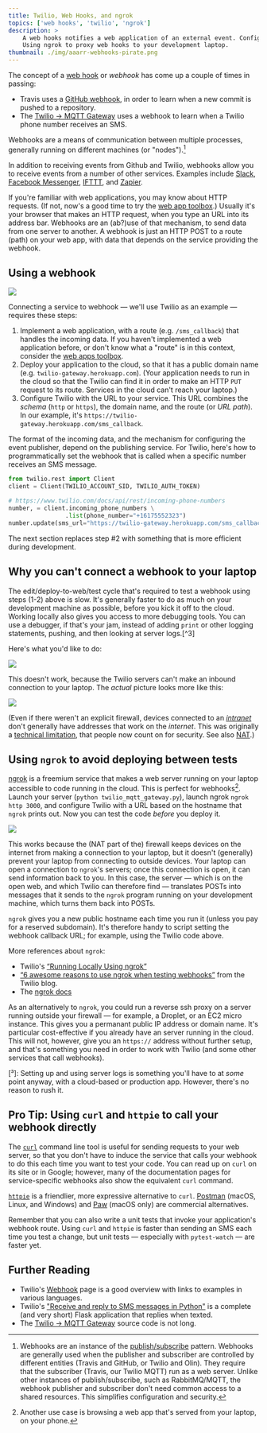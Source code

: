 ```yaml
---
title: Twilio, Web Hooks, and ngrok
topics: ['web hooks', 'twilio', 'ngrok']
description: >
    A web hooks notifies a web application of an external event. Configuring Twilio to connect to your application.
    Using ngrok to proxy web hooks to your development laptop.
thumbnail: ./img/aaarr-webhooks-pirate.png
---
```


The concept of a [web hook](https://en.wikipedia.org/wiki/Webhook) or *webhook*
has come up a couple of times in passing:

* Travis uses a [GitHub webhook](https://developer.github.com/webhooks/), in
  order to learn when a new commit is pushed to a repository.
* The [Twilio → MQTT Gateway](https://github.com/olin-build/twilio-mqtt-gateway)
  uses a webhook to learn when a Twilio phone number receives an SMS.

Webhooks are a means of communication between multiple processes, generally
running on different machines (or "nodes").[^1]

In addition to receiving events from Github and Twilio, webhooks allow you to
receive events from a number of other services. Examples include
[Slack](https://api.slack.com/incoming-webhooks), [Facebook Messenger](https://developers.facebook.com/docs/messenger-platform/getting-started/webhook-setup),
[IFTTT](https://ifttt.com/maker_webhooks), and [Zapier](https://zapier.com/).

If you're familiar with web applications, you may know about HTTP requests. (If not, now's a good time to try the [web app toolbox](https://toolboxes.olin.build/).) Usually it's your browser that makes an HTTP request, when you type an URL into its address bar. Webhooks are an (ab?)use of that mechanism, to send data from one server to another. A webhook is just an HTTP POST to a route (path) on your web app, with data that depends on the service providing the webhook.

## Using a webhook

![](../img/ngrok-1.png)

Connecting a service to webhook — we'll use Twilio as an example — requires
these steps:

1. Implement a web application, with a route (e.g. `/sms_callback`) that
   handles the incoming data.
   If you haven't implemented a web application before, or don't know what
   a "route" is in this context, consider the [web apps toolbox](https://toolboxes.olin.build/).
2. Deploy your application to the cloud, so that it has a public domain name
   (e.g. `twilio-gateway.herokuapp.com`). (Your application needs to run in the
   cloud so that the Twilio can find it in order to make an HTTP `PUT` request
   to its route. Services in the cloud can't reach your laptop.)
3. Configure Twilio with the URL to your service. This URL combines the
   *schema* (`http` or `https`), the domain name, and the route (or *URL path*).
   In our example, it's `https://twilio-gateway.herokuapp.com/sms_callback`.

The format of the incoming data, and the mechanism for configuring the event
publisher, depend on the publishing service. For Twilio, here's how to
programmatically set the webhook that is called when a specific number
receives an SMS message.

```python
from twilio.rest import Client
client = Client(TWILIO_ACCOUNT_SID, TWILIO_AUTH_TOKEN)

# https://www.twilio.com/docs/api/rest/incoming-phone-numbers
number, = client.incoming_phone_numbers \
                .list(phone_number="+16175552323")
number.update(sms_url="https://twilio-gateway.herokuapp.com/sms_callback")
```

The next section replaces step #2 with something that is more efficient
during development.

## Why you can't connect a webhook to your laptop

The edit/deploy-to-web/test cycle that's required to test a webhook using steps
(1-2) above is slow. It's generally faster to do as much on your development
machine as possible, before you kick it off to the cloud. Working locally also
gives you access to more debugging tools. You can use a debugger, if that's your jam, instead of adding `print` or other logging statements, pushing, and then looking at server logs.[^3]

Here's what you'd like to do:

![](../img/ngrok-2.png)

This doesn't work, because the Twilio servers can't make an inbound connection to your laptop. The *actual* picture looks more like this:

![](../img/ngrok-3.png)

(Even if there weren't an explicit firewall, devices connected to an [*intranet*](https://en.wikipedia.org/wiki/Intranet) don't generally have addresses that work on the *internet*. This was originally a [technical limitation](https://en.wikipedia.org/wiki/IPv4_address_exhaustion), that people now count on for security. See also [NAT](https://en.wikipedia.org/wiki/Network_address_translation).)

## Using `ngrok` to avoid deploying between tests

[ngrok](https://ngrok.com/) is a freemium service that makes a web server
running on your laptop accessible to code running in the cloud. This is
perfect for webhooks[^2]. Launch your server (`python twilio_mqtt_gateway.py`),
launch ngrok `ngrok http 3000`, and configure Twilio with a URL based on
the hostname that `ngrok` prints out. Now you can test the code *before*
you deploy it.

![](../img/ngrok-4.png)

This works because the (NAT part of the) firewall keeps devices on the internet from making a connection to your laptop, but it doesn't (generally) prevent your laptop from connecting to outside devices. Your laptop can open a connection to `ngrok`'s servers; once this connection is open, it can send information back to you. In this case, the server — which is on the open web, and which Twilio can therefore find — translates POSTs into messages that it sends to the `ngrok` program running on your development machine, which turns them back into POSTs.

`ngrok` gives you a new public hostname each time you run it (unless you pay
for a reserved subdomain). It's therefore handy to script setting the webhook
callback URL; for example, using the Twilio code above.

More references about `ngrok`:

* Twilio's [“Running Locally Using ngrok”](https://www.twilio.com/docs/guides/client/server#running-locally-using-ngrok)
* [“6 awesome reasons to use ngrok when testing webhooks”](https://www.twilio.com/blog/2015/09/6-awesome-reasons-to-use-ngrok-when-testing-webhooks.html) from the Twilio blog.
* The [ngrok docs](https://ngrok.com/docs)

As an alternatively to `ngrok`, you could run a reverse ssh proxy on a server running outside your firewall — for example, a Droplet, or an EC2 micro instance. This gives you a permanant public IP address or domain name. It's particular cost-effective if you already have an server running in the cloud. This will not, however, give you an `https://` address without further setup, and that's something you need in order to work with Twilio (and some other services that call webhooks).

[³]: Setting up and using server logs is something you'll have to at *some* point anyway, with a cloud-based or production app. However, there's no reason to rush it.

## Pro Tip: Using `curl` and `httpie` to call your webhook directly

The [`curl`](https://curl.haxx.se/) command line tool is useful for sending
requests to your web server, so that you don't have to induce the service that
calls your webhook to do this each time you want to test your code. You can read
up on `curl` on its site or in Google; however, many of the documentation pages
for service-specific webhooks also show the equivalent `curl` command.

[`httpie`](https://httpie.org/) is a friendlier, more expressive alternative to
`curl`. [Postman](https://www.getpostman.com) (macOS, Linux, and Windows) and
[Paw](https://paw.cloud) (macOS only) are commercial alternatives.

Remember that you can also write a unit tests that invoke your application's
webhook route. Using `curl` and `httpie` is faster than sending an SMS each
time you test a change, but unit tests — especially with `pytest-watch` — are
faster yet.

## Further Reading

* Twilio's [Webhook](https://www.twilio.com/docs/glossary/what-is-a-webhook)
  page is a good overview with links to examples in various languages.
* Twilio's ["Receive and reply to SMS messages in
  Python"](https://www.twilio.com/docs/guides/how-to-receive-and-reply-in-python)
  is a complete (and very short) Flask application that replies when texted.
* The [Twilio → MQTT Gateway](https://github.com/olin-build/twilio-mqtt-gateway)
  source code is not long.

[^1]: Webhooks are an instance of the
    [publish/subscribe](http://www.enterpriseintegrationpatterns.com/patterns/messaging/PublishSubscribeChannel.html)
    pattern. Webhooks are generally used when the publisher and subscriber are
    controlled by different entities (Travis and GitHub, or Twilio and Olin).
    They require that the subscriber (Travis, our Twilio MQTT) run as a web
    server. Unlike other instances of publish/subscribe, such as RabbitMQ/MQTT,
    the webhook publisher and subscriber don't need common access to a shared
    resources. This simplifies configuration and security.

[^2]: Another use case is browsing a web app that's served from your laptop, on
      your phone.
